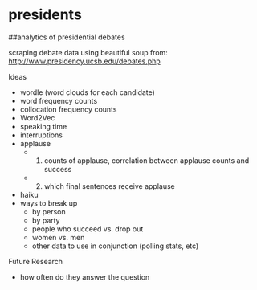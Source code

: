 # presidents
##analytics of presidential debates

scraping debate data using beautiful soup from: 
http://www.presidency.ucsb.edu/debates.php

Ideas
 - wordle (word clouds for each candidate)
 - word frequency counts
 - collocation frequency counts
 - Word2Vec
 - speaking time
 - interruptions
 - applause 
    - 1) counts of applause, correlation between applause counts and success 
    - 2) which final sentences receive applause
 - haiku
 - ways to break up
   - by person
   - by party
   - people who succeed vs. drop out
   - women vs. men 
   - other data to use in conjunction (polling stats, etc)
 
Future Research
 - how often do they answer the question
